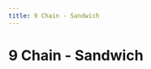 ```yaml
---
title: 9 Chain - Sandwich
---
```

# 9 Chain - Sandwich
<ClientOnly>
<AssetLoader :reloadOnce="true" /><GameSlides :jsonFileToLoad="'sandwich/9chain_sandwich_nov2.json'" :useRandomSeed="false" :useManualData="false" :replay="true"></GameSlides>

</ClientOnly>
